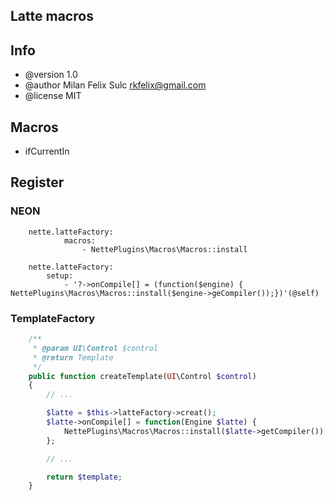 ## Latte macros

## Info

* @version 1.0
* @author Milan Felix Sulc <rkfelix@gmail.com>
* @license MIT

## Macros

* ifCurrentIn

## Register

### NEON

```neon
    nette.latteFactory:
            macros:
                - NettePlugins\Macros\Macros::install
```

```neon
    nette.latteFactory:
        setup:
            - '?->onCompile[] = (function($engine) { NettePlugins\Macros\Macros::install($engine->geCompiler());})'(@self)
```

### TemplateFactory

```php
    /**
     * @param UI\Control $control
     * @return Template
     */
    public function createTemplate(UI\Control $control)
    {
        // ...

        $latte = $this->latteFactory->creat();
        $latte->onCompile[] = function(Engine $latte) {
            NettePlugins\Macros\Macros::install($latte->getCompiler());
        };

        // ...

        return $template;
    }
```